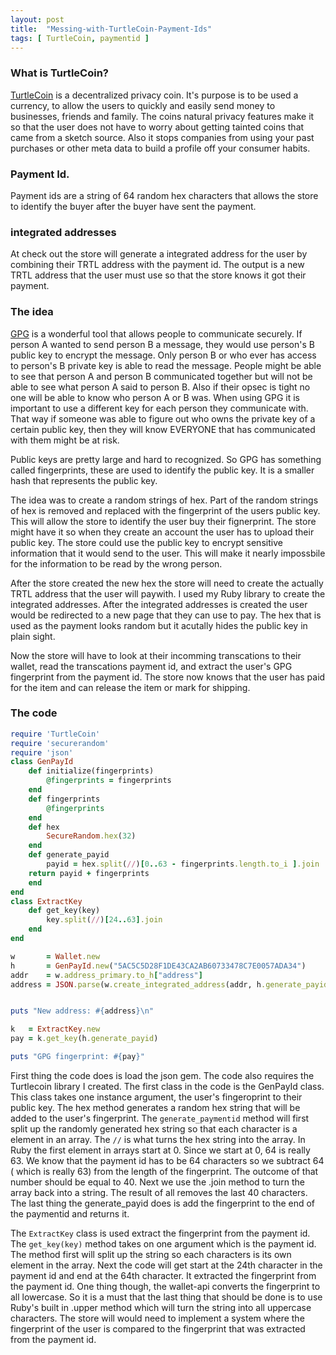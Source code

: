 ```yaml
---
layout: post
title:  "Messing-with-TurtleCoin-Payment-Ids"
tags: [ TurtleCoin, paymentid ]
---
```



### What is TurtleCoin?
<a href="https://turtlecoin.lol/">TurtleCoin</a> is a decentralized privacy coin. It's purpose is to be used a currency, to allow the users to quickly and easily send money to businesses, friends and family. 
The coins natural privacy features make it so that the user does not have to worry about getting tainted coins that came from a sketch source.
Also it stops companies from using your past purchases or other meta data to build a profile off your consumer habits.



### Payment Id. 
Payment ids are a string of 64 random hex characters that allows the store to identify the buyer after the buyer have sent the payment. 

### integrated addresses
At check out the store will generate a integrated address for the user by combining their TRTL address with the payment id. 
The output is a new TRTL address that the user must use so that the store knows it got their payment.


### The idea

<a href="https://gnupg.org/">GPG</a> is a wonderful tool that allows people to communicate securely. If person A wanted to send person B a message, they would use person's B public key to encrypt the message. Only person B or who ever has access to person's B private key is able to read the message. People might be able to see that person A and person B communicated together but will not be able to see what person A said to person B. Also if their opsec is tight no one will be able to know who person A or B was. When using GPG it is important to use a different key for each person they communicate with. That way if someone was able to figure out who owns the private key of a certain public key, then they will know EVERYONE that has communicated with them might be at risk. 

Public keys are pretty large and hard to recognized. So GPG has something called fingerprints, these are used to identify the public key. It is a smaller hash that represents the public key. 
    
    
    
 The idea was to create a random strings of hex. Part of the random strings of hex is removed and replaced with the fingerprint of the users public key. This will allow the store to identify the user buy their fignerprint. The store might have it so when they create an account the user has to upload their public key. The store could use the public key to encrypt sensitive information that it would send to the user. This will make it nearly impossbile for the information to be read by the wrong person. 
    
After the store created the new hex the store will need to create the actually TRTL address that the user will paywith. I used my Ruby library 
to create the integrated addresses. After the integrated addresses is created the user would be redirected to a new page that they can use to pay. 
The hex that is used as the payment looks random but it acutally hides the public key in plain sight. 
    
Now the store will have to look at their incomming transcations to their wallet, read the transcations payment id, and extract the user's GPG fingerprint from the payment id. The store now knows that the user has paid for the item and can release the item or mark for shipping. 
    
    
### The code
```ruby
require 'TurtleCoin'
require 'securerandom'
require 'json'
class GenPayId
    def initialize(fingerprints)
        @fingerprints = fingerprints
    end
    def fingerprints
        @fingerprints
    end
    def hex
        SecureRandom.hex(32)
    end
    def generate_payid
        payid = hex.split(//)[0..63 - fingerprints.length.to_i ].join
    return payid + fingerprints
    end
end
class ExtractKey
    def get_key(key)
        key.split(//)[24..63].join
    end
end

w       = Wallet.new
h       = GenPayId.new("5AC5C5D28F1DE43CA2AB60733478C7E0057ADA34")
addr    = w.address_primary.to_h["address"]
address = JSON.parse(w.create_integrated_address(addr, h.generate_payid))["integratedAddress"]


puts "New address: #{address}\n"

k   = ExtractKey.new
pay = k.get_key(h.generate_payid)

puts "GPG fingerprint: #{pay}"
```
First thing the code does is load the json gem. The code also requires the Turtlecoin library I created.
The first class in the code is the GenPayId class. This class takes one instance argument, the user's fingeroprint to their public key.
The hex method generates a random hex string that will be added to the user's fingerprint. The `generate_paymentid` method will first split up the randomly generated hex string so that each character is a element in an array. The `//` is what turns the hex string into the array. In Ruby the first element in arrays start at 0. Since we start at 0, 64 is really 63. We know that the payment id has to be 64 characters so we subtract 64 ( which is really 63) from the length of the fingerprint. The outcome of that number should be equal to 40.  Next we use the .join method to turn the array back into a string. The result of all removes the last 40  characters.  The last thing the generate_payid does is add the fingerprint to the end of the paymentid and returns it.


The `ExtractKey` class is used extract the fingerprint from the payment id. The `get_key(key)` method takes on one argument which is the payment id. The method first will split up the string so each characters is its own element in the array. Next the code will get start at the 24th character in the payment id and end at the 64th character. It extracted the fingerprint from the payment id. One thing though, the wallet-api converts the fingerprint to all lowercase. So it is a must that the last thing that should be done is to use Ruby's built in .upper method which will turn the string into all uppercase characters. The store will would need to implement a system where the fingerprint of the user is compared to the fingerprint that was extracted from the payment id. 

